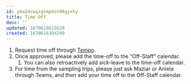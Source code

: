 ```yaml
---
id: p6a24cwqzgsmpmzn96gyxhy
title: Time Off
desc: ''
updated: 1670616615628
created: 1670616304299
---
```


1. Request time off through [Tempo](https://cdpr.tempo-software.com/hrapp/admin/OAuth2Logon.aep). 
2. Once approved, please add the time-off to the “Off-Staff” calendar. 
   1. You can also retroactively add sick-leave to the time-off calendar. 
3. For time from the sampling trips, please just ask Maziar or Aniela through Teams, and then add your time off to the Off-Staff calendar. 